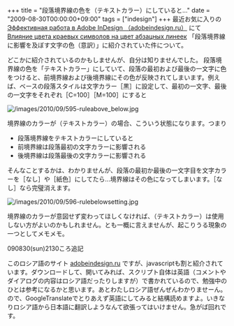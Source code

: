 +++
title = "段落境界線の色を（テキストカラー）にしていると..."
date = "2009-08-30T00:00:00+09:00"
tags = ["indesign"]
+++
最近お気に入りの [Эффективная работа в Adobe InDesign （adobeindesign.ru）](http://adobeindesign.ru/) にて [Влияние цвета краевых символов на цвет абзацных линеек](http://adobeindesign.ru/2009/08/28/vliyanie-cveta-kraevyx-simvolov-na-cvet-abzacnyx-lineek/) 「段落境界線に影響を及ぼす文字の色（意訳）」に紹介されていた件について。

どこかに紹介されているのかもしませんが、自分は知りませんでした。
段落境界線の色を「テキストカラー」にしていて、段落の最初および最後の一文字に色をつけると、前境界線および後境界線にその色が反映されてしまいます。例えば、ベースの段落スタイルは文字カラー［黒］に設定して、最初の一文字、最後の一文字をそれぞれ［C=100］［M=100］にすると

![/images/2010/09/595-ruleabove_below.jpg](/images/2010/09/595-ruleabove_below.jpg)

境界線のカラーが（テキストカラー）の場合、こういう状態になります。つまり


- 段落境界線をテキストカラーにしていると
- 前境界線は段落最初の文字カラーに影響される
- 後境界線は段落最後の文字カラーに影響される

そんなことするかは、わかりませんが、段落の最初か最後の一文字目を文字カラーを［なし］や［紙色］にしてたら...境界線はその色になってしまいます。［なし］なら完璧消えます。

![/images/2010/09/596-rulebelowsetting.jpg](/images/2010/09/596-rulebelowsetting.jpg)

境界線のカラーが意図せず変わってほしくなければ、（テキストカラー）は使用しない方がよいのかもしれません。とも一概に言えませんが、起こりうる現象の一つとしてメモメモ。

090830(sun)2130ころ追記

このロシア語のサイト  [adobeindesign.ru](http://adobeindesign.ru/)  ですが、javascriptも割と紹介されています。ダウンロードして、開いてみれば、スクリプト自体は英語（コメントやダイアログの内容はロシア語だったりしますが）で書かれているので、勉強中のひとは参考になるかと思います。あとわたしロシア語ぜんぜんわかりませーん。ので、GoogleTranslateでとりあえず英語にしてみると結構読めますよ。いきなりロシア語から日本語に翻訳しようなんて欲張ってはいけません。急がば回れです。